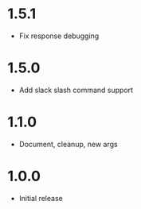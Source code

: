 # 1.5.1
* Fix response debugging

# 1.5.0
* Add slack slash command support

# 1.1.0
* Document, cleanup, new args
  
# 1.0.0
* Initial release